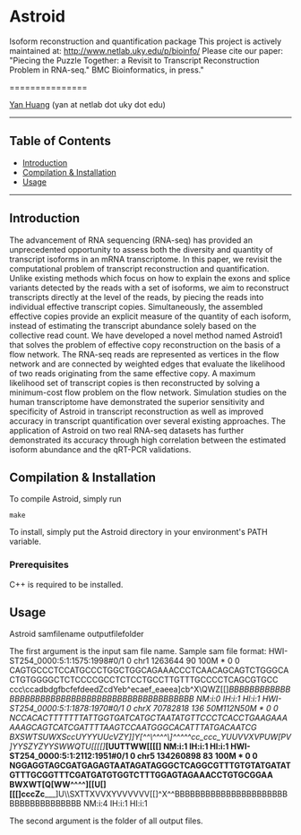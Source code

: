 Astroid
=======

Isoform reconstruction and quantification package
This project is actively maintained at: http://www.netlab.uky.edu/p/bioinfo/
Please cite our paper: "Piecing the Puzzle Together: a Revisit to Transcript 
Reconstruction Problem in RNA-seq." BMC Bioinformatics, in press."

===============

[Yan Huang](http://protocols.netlab.uky.edu/~yan) \(yan at netlab dot uky dot edu\)

* * *

Table of Contents
-----------------

* [Introduction](#introduction)
* [Compilation & Installation](#compilation)
* [Usage](#usage)


* * *

## <a name="introduction"></a> Introduction

The advancement of RNA sequencing (RNA-seq) has provided an unprecedented opportunity
to assess both the diversity and quantity of transcript isoforms in an mRNA transcriptome. 
In this paper, we revisit the computational problem of transcript reconstruction and quantification. 
Unlike existing methods which focus on how to explain the exons and splice variants detected by the 
reads with a set of isoforms, we aim to reconstruct transcripts directly at the level of the reads, 
by piecing the reads into individual effective transcript copies. Simultaneously, the assembled 
effective copies provide an explicit measure of the quantity of each isoform, instead of estimating 
the transcript abundance solely based on the collective read count. We have developed a novel method 
named Astroid1 that solves the problem of effective copy reconstruction on the basis of a 
flow network. The RNA-seq reads are represented as vertices in the flow network and are 
connected by weighted edges that evaluate the likelihood of two reads originating from the 
same effective copy. A maximum likelihood set of transcript copies is then reconstructed by 
solving a minimum-cost flow problem on the flow network.
Simulation studies on the human transcriptome have demonstrated the superior sensitivity and 
specificity of Astroid in transcript reconstruction as well as improved accuracy in transcript 
quantification over several existing approaches. The application of Astroid on two real RNA-seq 
datasets has further demonstrated its accuracy through high correlation between the estimated 
isoform abundance and the qRT-PCR validations.

## <a name="compilation"></a> Compilation & Installation

To compile Astroid, simply run
   
    make

To install, simply put the Astroid directory in your environment's PATH
variable.

### Prerequisites

C++ is required to be installed. 


## <a name="usage"></a> Usage

Astroid samfilename outputfilefolder

The first argument is the input sam file name.
Sample sam file format:
HWI-ST254_0000:5:1:1575:1998#0/1 0 chr1 1263644 90 100M * 0 0 CAGTGCCCTCCATGCCCTGGCTGGCAGAAACCCTCAACAGCAGTCTGGGCACTGTGGGGCTCTCCCCGCCTCTCCTGCCTTGTTTGCCCCTCAGCGTGCC ccc\ccadbdgfbcfefdeedZcdYeb^ecaef_eaeea]cb^X\QWZ[[]_BBBBBBBBBBBBBBBBBBBBBBBBBBBBBBBBBBBBBBBBBBBBBBBB NM:i:0 IH:i:1 HI:i:1
HWI-ST254_0000:5:1:1878:1970#0/1 0 chrX 70782818 136 50M112N50M * 0 0 NCCACACTTTTTTTATTGGTGATCATGCTAATATGTTCCCTCACCTGAAGAAAAAAGCAGTCATCGATTTTAAGTCCAATGGGCACATTTATGACAATCG BXSWTSUWXSccUYYYUUcVZY]]Y[^^\\^^\^^\\\]\^^^^^cc_ccc_YUUVVXVPUW[PV]YYSZYZYYSWWQTU[[[[]___[UUTTWW[[[[] NM:i:1 IH:i:1 HI:i:1
HWI-ST254_0000:5:1:2112:1951#0/1 0 chr5 134260898 83 100M * 0 0 NGGAGGTAGCGATGAGAGTAATAGATAGGGCTCAGGCGTTTGTGTATGATATGTTTGCGGTTTCGATGATGTGGTCTTTGGAGTAGAAACCTGTGCGGAA BWXWT[Q[WW^\^^^][[U[][[[]cccZc_____]U\\\SXTTXVVXYVVVVVV[[\]\^X^^BBBBBBBBBBBBBBBBBBBBBBBBBBBBBBBBBBBB NM:i:4 IH:i:1 HI:i:1

The second argument is the folder of all output files.
